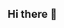 ## Hi there 👋

<!--
<div align="left"> 
  <img alt="Top Langs" height="170px" src="https://github-readme-stats.vercel.app/api?username=u-ktdi&theme=vue-dark&layout=compact" />
  <img alt="github stats" height="170px" src="https://github-readme-stats.vercel.app/api/top-langs/?username=u-ktdi&theme=vue-dark&layout=compact" />
</div>
-->


<!--
**u-ktdi/u-ktdi** is a ✨ _special_ ✨ repository because its `README.md` (this file) appears on your GitHub profile.

Here are some ideas to get you started:

- 🔭 I’m currently working on ...
- 🌱 I’m currently learning ...
- 👯 I’m looking to collaborate on ...
- 🤔 I’m looking for help with ...
- 💬 Ask me about ...
- 📫 How to reach me: ...
- 😄 Pronouns: ...
- ⚡ Fun fact: ...
-->
